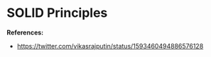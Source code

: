 # SOLID Principles


**References:**

- https://twitter.com/vikasrajputin/status/1593460494886576128
